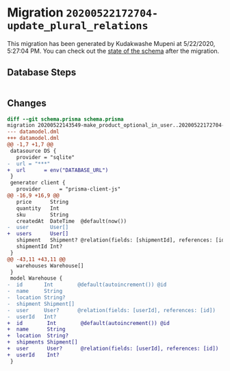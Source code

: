 # Migration `20200522172704-update_plural_relations`

This migration has been generated by Kudakwashe Mupeni at 5/22/2020, 5:27:04 PM.
You can check out the [state of the schema](./schema.prisma) after the migration.

## Database Steps

```sql

```

## Changes

```diff
diff --git schema.prisma schema.prisma
migration 20200522143549-make_product_optional_in_user..20200522172704-update_plural_relations
--- datamodel.dml
+++ datamodel.dml
@@ -1,7 +1,7 @@
 datasource DS {
   provider = "sqlite"
-  url = "***"
+  url      = env("DATABASE_URL")
 }
 generator client {
   provider      = "prisma-client-js"
@@ -16,9 +16,9 @@
   price      String
   quantity   Int
   sku        String
   createdAt  DateTime  @default(now())
-  user       User[]
+  users      User[]
   shipment   Shipment? @relation(fields: [shipmentId], references: [id])
   shipmentId Int?
 }
@@ -43,11 +43,11 @@
   warehouses Warehouse[]
 }
 model Warehouse {
-  id       Int        @default(autoincrement()) @id
-  name     String
-  location String?
-  shipment Shipment[]
-  user     User?      @relation(fields: [userId], references: [id])
-  userId   Int?
+  id        Int        @default(autoincrement()) @id
+  name      String
+  location  String?
+  shipments Shipment[]
+  user      User?      @relation(fields: [userId], references: [id])
+  userId    Int?
 }
```


